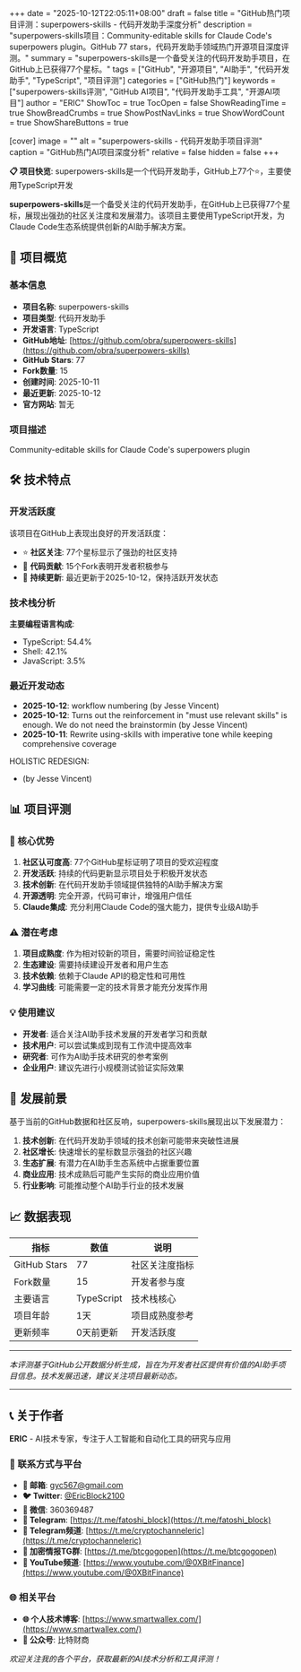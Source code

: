+++
date = "2025-10-12T22:05:11+08:00"
draft = false
title = "GitHub热门项目评测：superpowers-skills - 代码开发助手深度分析"
description = "superpowers-skills项目：Community-editable skills for Claude Code's superpowers plugin。GitHub 77 stars，代码开发助手领域热门开源项目深度评测。"
summary = "superpowers-skills是一个备受关注的代码开发助手项目，在GitHub上已获得77个星标。"
tags = ["GitHub", "开源项目", "AI助手", "代码开发助手", "TypeScript", "项目评测"]
categories = ["GitHub热门"]
keywords = ["superpowers-skills评测", "GitHub AI项目", "代码开发助手工具", "开源AI项目"]
author = "ERIC"
ShowToc = true
TocOpen = false
ShowReadingTime = true
ShowBreadCrumbs = true
ShowPostNavLinks = true
ShowWordCount = true
ShowShareButtons = true

[cover]
image = ""
alt = "superpowers-skills - 代码开发助手项目评测"
caption = "GitHub热门AI项目深度分析"
relative = false
hidden = false
+++

**📋 项目快览**: superpowers-skills是一个代码开发助手，GitHub上77个⭐，主要使用TypeScript开发

**superpowers-skills**是一个备受关注的代码开发助手，在GitHub上已获得77个星标，展现出强劲的社区关注度和发展潜力。该项目主要使用TypeScript开发，为Claude Code生态系统提供创新的AI助手解决方案。

## 🎯 项目概览

### 基本信息
- **项目名称**: superpowers-skills
- **项目类型**: 代码开发助手
- **开发语言**: TypeScript
- **GitHub地址**: [https://github.com/obra/superpowers-skills](https://github.com/obra/superpowers-skills)
- **GitHub Stars**: 77
- **Fork数量**: 15
- **创建时间**: 2025-10-11
- **最近更新**: 2025-10-12
- **官方网站**: 暂无

### 项目描述
Community-editable skills for Claude Code's superpowers plugin

## 🛠️ 技术特点

### 开发活跃度
该项目在GitHub上表现出良好的开发活跃度：
- ⭐ **社区关注**: 77个星标显示了强劲的社区支持
- 🔄 **代码贡献**: 15个Fork表明开发者积极参与
- 📅 **持续更新**: 最近更新于2025-10-12，保持活跃开发状态

### 技术栈分析

**主要编程语言构成**:
- TypeScript: 54.4%
- Shell: 42.1%
- JavaScript: 3.5%


### 最近开发动态
- **2025-10-12**: workflow numbering (by Jesse Vincent)
- **2025-10-12**: Turns out the reinforcement in "must use relevant skills" is enough. We do not need the brainstormin (by Jesse Vincent)
- **2025-10-11**: Rewrite using-skills with imperative tone while keeping comprehensive coverage

HOLISTIC REDESIGN:
- (by Jesse Vincent)


## 📊 项目评测

### 🎯 核心优势
1. **社区认可度高**: 77个GitHub星标证明了项目的受欢迎程度
2. **开发活跃**: 持续的代码更新显示项目处于积极开发状态
3. **技术创新**: 在代码开发助手领域提供独特的AI助手解决方案
4. **开源透明**: 完全开源，代码可审计，增强用户信任
5. **Claude集成**: 充分利用Claude Code的强大能力，提供专业级AI助手

### ⚠️ 潜在考虑
1. **项目成熟度**: 作为相对较新的项目，需要时间验证稳定性
2. **生态建设**: 需要持续建设开发者和用户生态
3. **技术依赖**: 依赖于Claude API的稳定性和可用性
4. **学习曲线**: 可能需要一定的技术背景才能充分发挥作用

### 💡 使用建议
- **开发者**: 适合关注AI助手技术发展的开发者学习和贡献
- **技术用户**: 可以尝试集成到现有工作流中提高效率
- **研究者**: 可作为AI助手技术研究的参考案例
- **企业用户**: 建议先进行小规模测试验证实际效果

## 🔮 发展前景

基于当前的GitHub数据和社区反响，superpowers-skills展现出以下发展潜力：

1. **技术创新**: 在代码开发助手领域的技术创新可能带来突破性进展
2. **社区增长**: 快速增长的星标数显示强劲的社区兴趣
3. **生态扩展**: 有潜力在AI助手生态系统中占据重要位置
4. **商业应用**: 技术成熟后可能产生实际的商业应用价值
5. **行业影响**: 可能推动整个AI助手行业的技术发展

## 📈 数据表现

| 指标 | 数值 | 说明 |
|------|------|------|
| GitHub Stars | 77 | 社区关注度指标 |
| Fork数量 | 15 | 开发者参与度 |
| 主要语言 | TypeScript | 技术栈核心 |
| 项目年龄 | 1天 | 项目成熟度参考 |
| 更新频率 | 0天前更新 | 开发活跃度 |

---

*本评测基于GitHub公开数据分析生成，旨在为开发者社区提供有价值的AI助手项目信息。技术发展迅速，建议关注项目最新动态。*

---

## 📞 关于作者

**ERIC** - AI技术专家，专注于人工智能和自动化工具的研究与应用

### 🔗 联系方式与平台

- **📧 邮箱**: [gyc567@gmail.com](mailto:gyc567@gmail.com)
- **🐦 Twitter**: [@EricBlock2100](https://twitter.com/EricBlock2100)
- **💬 微信**: 360369487
- **📱 Telegram**: [https://t.me/fatoshi_block](https://t.me/fatoshi_block)
- **📢 Telegram频道**: [https://t.me/cryptochanneleric](https://t.me/cryptochanneleric)
- **👥 加密情报TG群**: [https://t.me/btcgogopen](https://t.me/btcgogopen)
- **🎥 YouTube频道**: [https://www.youtube.com/@0XBitFinance](https://www.youtube.com/@0XBitFinance)

### 🌐 相关平台

- **🌐 个人技术博客**: [https://www.smartwallex.com/](https://www.smartwallex.com/)
- **📖 公众号**: 比特财商

*欢迎关注我的各个平台，获取最新的AI技术分析和工具评测！*
